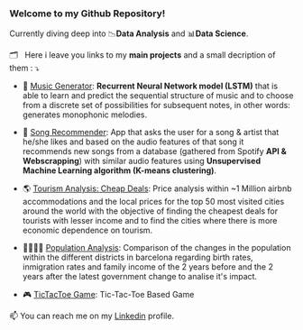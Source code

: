 ### Welcome to my Github Repository!



Currently diving deep into :chart_with_downwards_trend:**Data Analysis** and :bar_chart:**Data Science**.

:card_index_dividers: &nbsp; Here i leave you links to my **main projects** and a small decription of them : :arrow_heading_down: 

* :musical_keyboard: [Music Generator](https://github.com/raulcastr/Music-Generator): **Recurrent Neural Network model (LSTM)** that is able to learn and predict the sequential structure of music and to choose from a discrete set of possibilities for subsequent notes, in other words: generates monophonic melodies.

* :musical_note: [Song Recommender](https://github.com/raulcastr/Song-Recommender): App that asks the user for a song & artist that he/she likes and based on the audio features of that song it recommends new songs from a database (gathered from Spotify **API & Webscrapping**) with similar audio features using **Unsupervised Machine Learning algorithm (K-means clustering)**.

* :earth_americas: [Tourism Analysis: Cheap Deals](https://github.com/raulcastr/Tourism-Cheap-Deals-Analysis): Price analysis within ~1 Million airbnb accommodations and the local prices for the top 50 most visited cities around the world with the objective of finding the cheapest deals for tourists with lesser income and to find the cities where there is more economic dependence on tourism.

* :family_man_woman_girl_boy: [Population Analysis](https://github.com/raulcastr/Population-Analysis-Barcelona-AC-BC): Comparison of the changes in the population within the different districts in barcelona regarding birth rates, inmigration rates and family income of the 2 years before and the 2 years after the latest government change to analise it's impact.

* :video_game: [TicTacToe Game](https://github.com/raulcastr/TicTacToe-Game): Tic-Tac-Toe Based Game

📫 You can reach me on my [Linkedin](https://www.linkedin.com/in/raulcastrillomartinez/) profile. 
